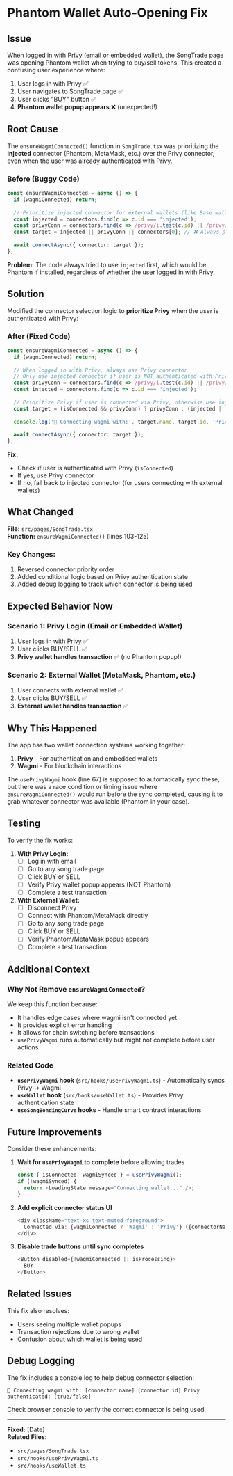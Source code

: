 # Phantom Wallet Auto-Opening Fix

## Issue

When logged in with Privy (email or embedded wallet), the SongTrade page was opening Phantom wallet when trying to buy/sell tokens. This created a confusing user experience where:

1. User logs in with Privy ✅
2. User navigates to SongTrade page ✅
3. User clicks "BUY" button ✅
4. **Phantom wallet popup appears** ❌ (unexpected!)

## Root Cause

The `ensureWagmiConnected()` function in `SongTrade.tsx` was prioritizing the **injected** connector (Phantom, MetaMask, etc.) over the Privy connector, even when the user was already authenticated with Privy.

### Before (Buggy Code)

```typescript
const ensureWagmiConnected = async () => {
  if (wagmiConnected) return;
  
  // Prioritize injected connector for external wallets (like Base wallet)
  const injected = connectors.find(c => c.id === 'injected');
  const privyConn = connectors.find(c => /privy/i.test(c.id) || /privy/i.test(c.name));
  const target = injected || privyConn || connectors[0]; // ❌ Always picks Phantom first!
  
  await connectAsync({ connector: target });
};
```

**Problem:** The code always tried to use `injected` first, which would be Phantom if installed, regardless of whether the user logged in with Privy.

## Solution

Modified the connector selection logic to **prioritize Privy** when the user is authenticated with Privy:

### After (Fixed Code)

```typescript
const ensureWagmiConnected = async () => {
  if (wagmiConnected) return;
  
  // When logged in with Privy, always use Privy connector
  // Only use injected connector if user is NOT authenticated with Privy
  const privyConn = connectors.find(c => /privy/i.test(c.id) || /privy/i.test(c.name));
  const injected = connectors.find(c => c.id === 'injected');
  
  // Prioritize Privy if user is connected via Privy, otherwise use injected
  const target = (isConnected && privyConn) ? privyConn : (injected || privyConn || connectors[0]);
  
  console.log('🔌 Connecting wagmi with:', target.name, target.id, 'Privy authenticated:', isConnected);
  
  await connectAsync({ connector: target });
};
```

**Fix:** 
- Check if user is authenticated with Privy (`isConnected`)
- If yes, use Privy connector
- If no, fall back to injected connector (for users connecting with external wallets)

## What Changed

**File:** `src/pages/SongTrade.tsx`  
**Function:** `ensureWagmiConnected()` (lines 103-125)

### Key Changes:
1. Reversed connector priority order
2. Added conditional logic based on Privy authentication state
3. Added debug logging to track which connector is being used

## Expected Behavior Now

### Scenario 1: Privy Login (Email or Embedded Wallet)
1. User logs in with Privy ✅
2. User clicks BUY/SELL ✅
3. **Privy wallet handles transaction** ✅ (no Phantom popup!)

### Scenario 2: External Wallet (MetaMask, Phantom, etc.)
1. User connects with external wallet ✅
2. User clicks BUY/SELL ✅
3. **External wallet handles transaction** ✅

## Why This Happened

The app has two wallet connection systems working together:
1. **Privy** - For authentication and embedded wallets
2. **Wagmi** - For blockchain interactions

The `usePrivyWagmi` hook (line 67) is supposed to automatically sync these, but there was a race condition or timing issue where `ensureWagmiConnected()` would run before the sync completed, causing it to grab whatever connector was available (Phantom in your case).

## Testing

To verify the fix works:

1. **With Privy Login:**
   - [ ] Log in with email
   - [ ] Go to any song trade page
   - [ ] Click BUY or SELL
   - [ ] Verify Privy wallet popup appears (NOT Phantom)
   - [ ] Complete a test transaction

2. **With External Wallet:**
   - [ ] Disconnect Privy
   - [ ] Connect with Phantom/MetaMask directly
   - [ ] Go to any song trade page
   - [ ] Click BUY or SELL
   - [ ] Verify Phantom/MetaMask popup appears
   - [ ] Complete a test transaction

## Additional Context

### Why Not Remove `ensureWagmiConnected`?

We keep this function because:
- It handles edge cases where wagmi isn't connected yet
- It provides explicit error handling
- It allows for chain switching before transactions
- `usePrivyWagmi` runs automatically but might not complete before user actions

### Related Code

- **`usePrivyWagmi` hook** (`src/hooks/usePrivyWagmi.ts`) - Automatically syncs Privy → Wagmi
- **`useWallet` hook** (`src/hooks/useWallet.ts`) - Provides Privy authentication state
- **`useSongBondingCurve` hooks** - Handle smart contract interactions

## Future Improvements

Consider these enhancements:

1. **Wait for `usePrivyWagmi` to complete** before allowing trades
   ```typescript
   const { isConnected: wagmiSynced } = usePrivyWagmi();
   if (!wagmiSynced) {
     return <LoadingState message="Connecting wallet..." />;
   }
   ```

2. **Add explicit connector status UI**
   ```typescript
   <div className="text-xs text-muted-foreground">
     Connected via: {wagmiConnected ? 'Wagmi' : 'Privy'} ({connectorName})
   </div>
   ```

3. **Disable trade buttons until sync completes**
   ```typescript
   <Button disabled={!wagmiConnected || isProcessing}>
     BUY
   </Button>
   ```

## Related Issues

This fix also resolves:
- Users seeing multiple wallet popups
- Transaction rejections due to wrong wallet
- Confusion about which wallet is being used

## Debug Logging

The fix includes a console log to help debug connector selection:

```
🔌 Connecting wagmi with: [connector name] [connector id] Privy authenticated: [true/false]
```

Check browser console to verify the correct connector is being used.

---

**Fixed:** [Date]  
**Related Files:** 
- `src/pages/SongTrade.tsx`
- `src/hooks/usePrivyWagmi.ts`
- `src/hooks/useWallet.ts`


